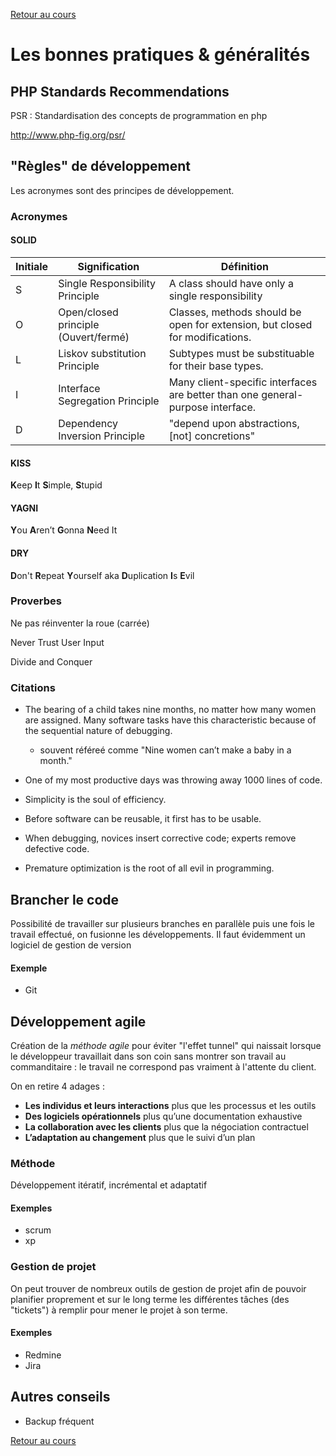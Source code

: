 [Retour au cours](../cours.md)

# Les bonnes pratiques & généralités

## PHP Standards Recommendations

PSR : Standardisation des concepts de programmation en php

http://www.php-fig.org/psr/

## "Règles" de développement

Les acronymes sont des principes de développement.

### Acronymes

#### SOLID

Initiale | Signification | Définition
--- | --- | ---
S | Single Responsibility Principle | A class should have only a single responsibility
O | Open/closed principle (Ouvert/fermé) | Classes, methods should be open for extension, but closed for modifications.
L | Liskov substitution Principle | Subtypes must be substituable for their base types.
I | Interface Segregation Principle | Many client-specific interfaces are better than one general-purpose interface.
D | Dependency Inversion Principle | "depend upon abstractions, [not] concretions"

#### KISS

**K**eep **I**t **S**imple, **S**tupid

#### YAGNI

**Y**ou **A**ren’t **G**onna **N**eed It

#### DRY

**D**on't **R**epeat **Y**ourself
aka
**D**uplication **I**s **E**vil

### Proverbes

Ne pas réinventer la roue (carrée)

Never Trust User Input

Divide and Conquer

### Citations

* The bearing of a child takes nine months, no matter how many women are assigned. Many software tasks have this characteristic because of the sequential nature of debugging.
  * souvent référeé comme "Nine women can’t make a baby in a month."

* One of my most productive days was throwing away 1000 lines of code.

* Simplicity is the soul of efficiency.

* Before software can be reusable, it first has to be usable.

* When debugging, novices insert corrective code; experts remove defective code.

* Premature optimization is the root of all evil in programming.

## Brancher le code

Possibilité de travailler sur plusieurs branches en parallèle puis une fois le travail effectué, on fusionne les développements.
Il faut évidemment un logiciel de gestion de version

#### Exemple

* Git

## Développement agile

Création de la *méthode agile* pour éviter "l'effet tunnel" qui naissait lorsque le développeur travaillait dans son coin sans montrer son travail au commanditaire : le travail ne correspond pas vraiment à l'attente du client.

On en retire 4 adages :

* **Les individus et leurs interactions** plus que les processus et les outils
* **Des logiciels opérationnels** plus qu’une documentation exhaustive
* **La collaboration avec les clients** plus que la négociation contractuel
* **L’adaptation au changement** plus que le suivi d’un plan

### Méthode

Développement itératif, incrémental et adaptatif

#### Exemples

* scrum
* xp

### Gestion de projet

On peut trouver de nombreux outils de gestion de projet afin de pouvoir planifier proprement et sur le long terme les différentes tâches (des "tickets") à remplir pour mener le projet à son terme.

#### Exemples

* Redmine
* Jira

## Autres conseils

* Backup fréquent

[Retour au cours](../cours.md)
